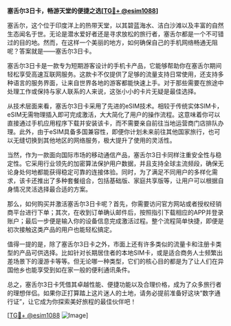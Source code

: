 **塞舌尔3日卡，畅游天堂的便捷之选[[TG💪+ @esim1088](https://t.me/s/esim1088)]**

塞舌尔，这个位于印度洋上的热带天堂，以其碧蓝海水、洁白沙滩以及丰富的自然生态闻名于世。无论是潜水爱好者还是寻求放松的旅行者，塞舌尔都是一个不可错过的目的地。然而，在这样一个美丽的地方，如何确保自己的手机网络畅通无阻呢？答案就是——塞舌尔3日卡。

塞舌尔3日卡是一款专为短期游客设计的手机卡产品，它能够帮助你在塞舌尔期间轻松享受高速互联网服务。这款卡不仅提供了足够的流量支持日常使用，还支持多种语言的服务界面，让来自世界各地的游客都能快速上手。对于那些需要在旅途中处理工作或保持与家人联系的人来说，这张小小的卡片无疑是最佳选择。

从技术层面来看，塞舌尔3日卡采用了先进的eSIM技术。相较于传统实体SIM卡，eSIM无需物理插入即可完成激活，大大简化了用户的操作流程。这意味着你可以直接通过手机应用程序下载并安装该卡，而不需要亲自前往当地运营商门店排队办理。此外，由于eSIM具备多国兼容性，即便你计划未来前往其他国家旅行，也可以无缝切换到其他地区的网络服务，极大提升了使用的灵活性。

当然，作为一款面向国际市场的移动通信产品，塞舌尔3日卡同样注重安全性与稳定性。它采用行业领先的加密算法保护用户数据，并且支持全球主流频段，确保无论身处何地都能获得稳定可靠的连接体验。同时，为了满足不同用户的多样化需求，该卡还推出了多种套餐组合，包括基础版、家庭共享版等，让用户可以根据自身情况灵活选择最合适的方案。

那么，如何购买并激活塞舌尔3日卡呢？首先，你需要访问官方网站或者授权经销商平台进行下单；其次，在收到订单确认邮件后，按照指引下载相应的APP并登录账户；最后一步便是输入你的设备信息完成激活过程。整个流程简单快捷，即便是初次接触这类产品的用户也能轻松搞定。

值得一提的是，除了塞舌尔3日卡之外，市面上还有许多类似的流量卡和注册卡类型的产品可供选择。比如针对长期居住者的本地SIM卡，或是适合商务人士频繁出差场景下的漫游卡等等。但无论哪一种类型，它们的核心目的都是为了让人们在异国他乡也能享受到如在家一般的便利通讯条件。

总之，塞舌尔3日卡凭借其卓越性能、便捷功能以及合理价格，成为了众多旅行者的理想伴侣。如果你正打算踏上这片迷人的土地，请务必提前准备好这块“数字通行证”，让它成为你探索美好旅程的最佳伙伴吧！

[[TG💪+ @esim1088](https://t.me/s/esim1088) ![Image](https://i.postimg.cc/4NQfJmqS/Snipaste-2025-05-13-00-14-12.png)]